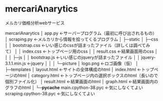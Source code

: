 # mercariAnarytics
メルカリ価格分析webサービス

mercariAnarytics
│  app.py ←サーバープログラム（最初に呼び出されるもの）
│  scraping.py ←メルカリから情報を拾ってくるプログラム
│
├─static
│  ├─css
│  │      bootstrap.css ←いい感じのcssが詰まったファイル（詳しくは調べてみて）
│  │      index.css ←トップページ用のcss
│  │      result.css ←結果画面用のcss
│  │
│  ├─js
│  │      bootstrap.js ←いい感じのjqueryが詰まったファイル
│  │      jquery-3.1.1.min.js ←jquery
│  │
│  └─picture
│          logo.png ←ロゴ画像（仮）
│
├─templates
│      layout.html ←サイトの全体構成のhtml
│      index.html ←トップページのhtml
│      category.html ←トップページ内の選択ボックスのhtml（長いので個別ファイル化）
│      result.html ←結果画面のhtml
│      graph.html ←結果画面内のグラフのhtml
│
└─__pycache__
        main.cpython-38.pyc ←気にしなくてよい
        scraping.cpython-38.pyc ←気にしなくてよい

